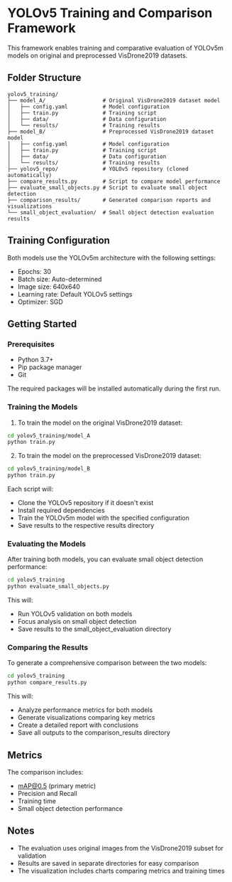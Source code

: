# YOLOv5 Training and Comparison Framework

This framework enables training and comparative evaluation of YOLOv5m models on original and preprocessed VisDrone2019 datasets.

## Folder Structure

```
yolov5_training/
├── model_A/                  # Original VisDrone2019 dataset model
│   ├── config.yaml           # Model configuration
│   ├── train.py              # Training script
│   ├── data/                 # Data configuration
│   └── results/              # Training results
├── model_B/                  # Preprocessed VisDrone2019 dataset model
│   ├── config.yaml           # Model configuration
│   ├── train.py              # Training script
│   ├── data/                 # Data configuration
│   └── results/              # Training results
├── yolov5_repo/              # YOLOv5 repository (cloned automatically)
├── compare_results.py        # Script to compare model performance
├── evaluate_small_objects.py # Script to evaluate small object detection
├── comparison_results/       # Generated comparison reports and visualizations
└── small_object_evaluation/  # Small object detection evaluation results
```

## Training Configuration

Both models use the YOLOv5m architecture with the following settings:
- Epochs: 30
- Batch size: Auto-determined
- Image size: 640x640
- Learning rate: Default YOLOv5 settings
- Optimizer: SGD

## Getting Started

### Prerequisites

- Python 3.7+
- Pip package manager
- Git

The required packages will be installed automatically during the first run.

### Training the Models

1. To train the model on the original VisDrone2019 dataset:

```bash
cd yolov5_training/model_A
python train.py
```

2. To train the model on the preprocessed VisDrone2019 dataset:

```bash
cd yolov5_training/model_B
python train.py
```

Each script will:
- Clone the YOLOv5 repository if it doesn't exist
- Install required dependencies
- Train the YOLOv5m model with the specified configuration
- Save results to the respective results directory

### Evaluating the Models

After training both models, you can evaluate small object detection performance:

```bash
cd yolov5_training
python evaluate_small_objects.py
```

This will:
- Run YOLOv5 validation on both models
- Focus analysis on small object detection
- Save results to the small_object_evaluation directory

### Comparing the Results

To generate a comprehensive comparison between the two models:

```bash
cd yolov5_training
python compare_results.py
```

This will:
- Analyze performance metrics for both models
- Generate visualizations comparing key metrics
- Create a detailed report with conclusions
- Save all outputs to the comparison_results directory

## Metrics

The comparison includes:
- mAP@0.5 (primary metric)
- Precision and Recall
- Training time
- Small object detection performance

## Notes

- The evaluation uses original images from the VisDrone2019 subset for validation
- Results are saved in separate directories for easy comparison
- The visualization includes charts comparing metrics and training times 